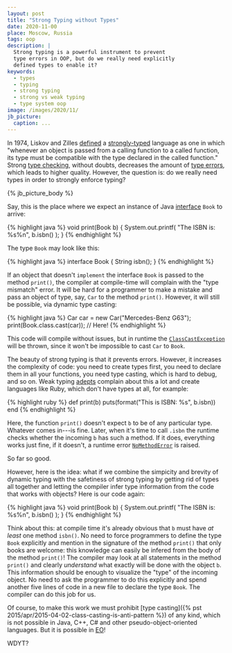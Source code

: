 ```yaml
---
layout: post
title: "Strong Typing without Types"
date: 2020-11-00
place: Moscow, Russia
tags: oop
description: |
  Strong typing is a powerful instrument to prevent
  type errors in OOP, but do we really need explicitly
  defined types to enable it?
keywords:
  - types
  - typing
  - strong typing
  - strong vs weak typing
  - type system oop
image: /images/2020/11/
jb_picture:
  caption: ...
---
```


In 1974, Liskov and Zilles [defined](https://dl.acm.org/doi/abs/10.1145/942572.807045)
a [strongly-typed](https://en.wikipedia.org/wiki/Strong_and_weak_typing)
language as one in which "whenever an object is passed from
a calling function to a called function, its type must be
compatible with the type declared in the called function."
Strong [type checking](https://en.wikipedia.org/wiki/Type_system),
without doubts, decreases the amount of
[type errors](https://en.wikipedia.org/wiki/Type_system#Type_errors),
which leads to higher quality. However, the question is:
do we really need types in order to strongly enforce typing?

<!--more-->

{% jb_picture_body %}

Say, this is the place where we expect an instance of
Java [interface](https://docs.oracle.com/javase/tutorial/java/concepts/interface.html)
`Book` to arrive:

{% highlight java %}
void print(Book b) {
  System.out.printf(
    "The ISBN is: %s%n", b.isbn()
  );
}
{% endhighlight %}

The type `Book` may look like this:

{% highlight java %}
interface Book {
  String isbn();
}
{% endhighlight %}

If an object that doesn't `implement` the interface `Book` is passed
to the method `print()`, the compiler at compile-time will complain
with the "type mismatch" error. It will be hard for a programmer to make
a mistake and pass an object of type, say, `Car` to the method `print()`.
However, it will still be possible, via dynamic type casting:

{% highlight java %}
Car car = new Car("Mercedes-Benz G63");
print(Book.class.cast(car)); // Here!
{% endhighlight %}

This code will compile without issues, but in runtime the
[`ClassCastException`](https://docs.oracle.com/javase/7/docs/api/java/lang/ClassCastException.html)
will be thrown, since it won't be
impossible to cast `Car` to `Book`.

The beauty of strong typing is that it prevents errors. However, it increases
the complexity of code: you need to create types first, you need to declare them
in all your functions, you need type casting, which is hard to debug, and so on.
Weak typing [adepts](https://softwareengineering.stackexchange.com/questions/38002)
complain about this a lot and create languages like Ruby,
which don't have types at all, for example:

{% highlight ruby %}
def print(b)
  puts(format("This is ISBN: %s", b.isbn))
end
{% endhighlight %}

Here, the function `print()` doesn't expect `b` to be of any
particular type. Whatever comes in---is fine. Later, when it's
time to call `.isbn` the runtime checks whether the
incoming `b` has such a method. If it does, everything works just fine,
if it doesn't, a runtime error [`NoMethodError`](https://ruby-doc.org/core-2.5.0/NoMethodError.html)
is raised.

So far so good.

However, here is the idea: what if we combine the simpicity and brevity
of dynamic typing with the safetiness of strong typing by getting
rid of types all together and letting the compiler infer type
information from the code that works with objects? Here is our
code again:

{% highlight java %}
void print(Book b) {
  System.out.printf(
    "The ISBN is: %s%n", b.isbn()
  );
}
{% endhighlight %}

Think about this: at compile time it's already obvious that `b` must have
_at least_ one method `isbn()`. No need to force programmers to define
the type `Book` explicitly and mention in the signature of the method `print()`
that only books are welcome: this knowledge can easily be infered from
the body of the method `print()`! The compiler may look at all statements
in the method `print()` and clearly _understand_ what exactly will be done
with the object `b`. This information should be enough to visualize
the "type" of the incoming object. No need to ask the programmer to
do this explicitly and spend another five lines of code in a new file
to declare the type `Book`. The compiler can do this job for us.

Of course, to make this work we must prohibit
[type casting]({% pst 2015/apr/2015-04-02-class-casting-is-anti-pattern %})
of any kind, which is not possible in Java, C++, C# and other
pseudo-object-oriented languages. But it is possible in
[EO](https://www.eolang.org)!

WDYT?
